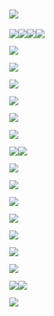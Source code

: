 # ![](/assets/import0.png)

![](/assets/import1.png)![](/assets/import3.png)![](/assets/import2.png)![](/assets/import4.png) 

   ![](/assets/import5.png)

  

![](/assets/import6.png)

![](/assets/import7.png)

 ![](/assets/import8.png)

 ![](/assets/import9.png)

 ![](/assets/import10.png)

 ![](/assets/import11.png)![](/assets/import12.png)

 ![](/assets/import14.png)

 ![](/assets/import15.png)

 ![](/assets/import16.png)



 ![](/assets/import17.png)

 

 ![](/assets/import18.png)

 ![](/assets/import19.png)

 ![](/assets/import20.png)

 ![](/assets/import21.png)![](/assets/import22.png)

![](/assets/import23.png)


